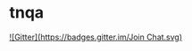 # tnqa
[![Gitter](https://badges.gitter.im/Join Chat.svg)](https://gitter.im/mAlishera/tnqa?utm_source=badge&utm_medium=badge&utm_campaign=pr-badge&utm_content=badge)